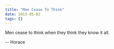 ```yaml
---
title: "Men Cease To Think"
date: 2013-05-02
tags: []
---
```


Men cease to think when they think they know it all.

-- Horace
